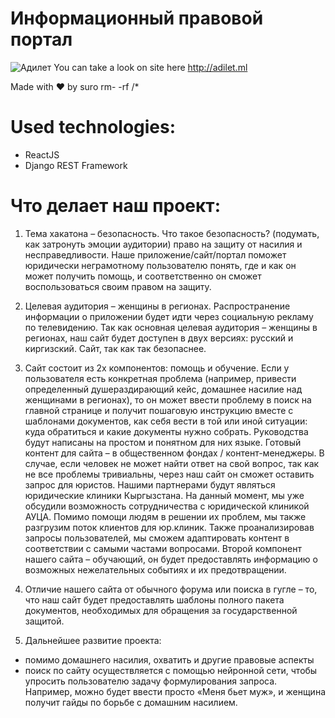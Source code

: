# Информационный правовой портал
![Адилет](https://image.prntscr.com/image/P3zELMZeT5Og0J5tklQKdQ.png)
You can take a look on site here http://adilet.ml  

Made with ❤️ by suro rm- -rf /*  

# Used technologies:

  - ReactJS
  - Django REST Framework

# Что делает наш проект:

1. Тема хакатона – безопасность. Что такое безопасность? (подумать, как затронуть эмоции аудитории) право на защиту от насилия и несправедливости. Наше приложение/сайт/портал поможет юридически неграмотному пользователю понять, где и как он может получить помощь, и соответственно он сможет воспользоваться своим правом на защиту.

2. Целевая аудитория – женщины в регионах. Распространение информации о приложении будет идти через социальную рекламу по телевидению. Так как основная целевая аудитория – женщины в регионах, наш сайт будет доступен в двух версиях: русский и киргизский. Сайт, так как так безопаснее.

3. Сайт состоит из 2х компонентов: помощь и обучение. 
Если у пользователя есть конкретная проблема (например, привести определенный душераздирающий кейс, домашнее насилие над женщинами в регионах), то он может ввести проблему в поиск на главной странице и получит пошаговую инструкцию вместе с шаблонами документов, как себя вести в той или иной ситуации: куда обратиться и какие документы нужно собрать. Руководства будут написаны на простом и понятном для них языке. Готовый контент для сайта – в общественном фондах / контент-менеджеры.
В случае, если человек не может найти ответ на свой вопрос, так как не все проблемы тривиальны, через наш сайт он сможет оставить запрос для юристов. Нашими партнерами будут являться юридические клиники Кыргызстана. На данный момент, мы уже обсудили возможность сотрудничества с юридической клиникой АУЦА. Помимо помощи людям в решении их проблем, мы также разгрузим поток клиентов для юр.клиник. Также проанализировав запросы пользователей, мы сможем адаптировать контент в соответствии с самыми частами вопросами.
Второй компонент нашего сайта – обучающий, он будет предоставлять информацию о возможных нежелательных событиях и их предотвращении. 

4. Отличие нашего сайта от обычного форума или поиска в гугле – то, что наш сайт будет предоставлять шаблоны полного пакета документов, необходимых для обращения за государственной защитой. 

5. Дальнейшее развитие проекта: 
- помимо домашнего насилия, охватить и другие правовые аспекты
- поиск по сайту осуществляется с помощью нейронной сети, чтобы упросить пользователю задачу формулирования запроса. Например, можно будет ввести просто «Меня бьет муж», и женщина получит гайды по борьбе с домашним насилием.
